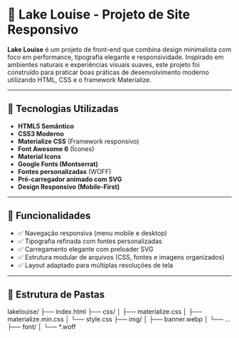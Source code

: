 # 🌊 Lake Louise - Projeto de Site Responsivo

**Lake Louise** é um projeto de front-end que combina design minimalista com foco em performance, tipografia elegante e responsividade. Inspirado em ambientes naturais e experiências visuais suaves, este projeto foi construído para praticar boas práticas de desenvolvimento moderno utilizando HTML, CSS e o framework Materialize.

---

## 📌 Tecnologias Utilizadas

- **HTML5 Semântico**
- **CSS3 Moderno**
- **Materialize CSS** (Framework responsivo)
- **Font Awesome 6** (Ícones)
- **Material Icons**
- **Google Fonts (Montserrat)**
- **Fontes personalizadas** (WOFF)
- **Pré-carregador animado com SVG**
- **Design Responsivo (Mobile-First)**

---

## 🎯 Funcionalidades

- ✅ Navegação responsiva (menu mobile e desktop)
- ✅ Tipografia refinada com fontes personalizadas
- ✅ Carregamento elegante com preloader SVG
- ✅ Estrutura modular de arquivos (CSS, fontes e imagens organizados)
- ✅ Layout adaptado para múltiplas resoluções de tela

---

## 📁 Estrutura de Pastas

lakelouise/
├── index.html
├── css/
│ ├── materialize.css
│ ├── materialize.min.css
│ └── style.css
├── img/
│ ├── banner.webp
│ └── ...
├── font/
│ └── *.woff
